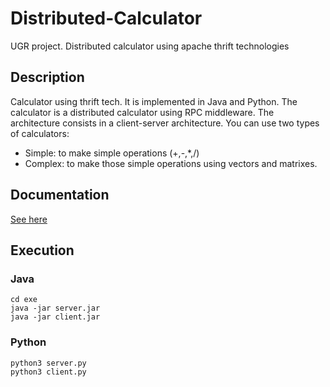 # Distributed-Calculator
UGR project. Distributed calculator using apache thrift technologies

## Description
Calculator using thrift tech. It is implemented in Java and Python.
The calculator is a distributed calculator using RPC middleware. The architecture consists in a client-server architecture.
You can use two types of calculators:
- Simple: to make simple operations (+,-,*,/)
- Complex: to make those simple operations using vectors and matrixes.

## Documentation
[See here](https://github.com/JesusGonzalezA/Distributed-Calculator/tree/master/doc)

## Execution
### Java
```shell
cd exe
java -jar server.jar
java -jar client.jar
```

### Python

```shell
python3 server.py
python3 client.py
```
